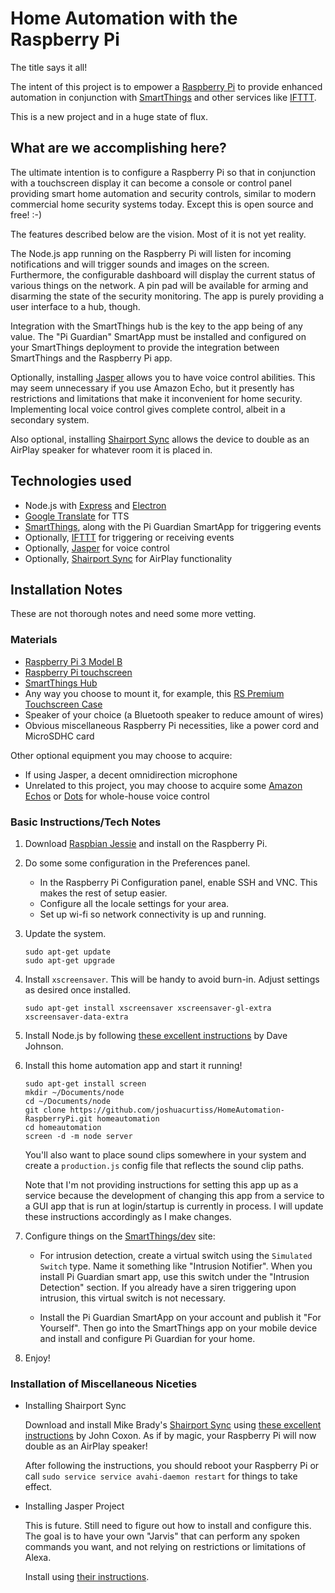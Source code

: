 # Home Automation with the Raspberry Pi #

The title says it all!

The intent of this project is to empower a [Raspberry Pi](https://www.raspberrypi.org) 
to provide enhanced automation in conjunction with [SmartThings](https://www.smartthings.com) 
and other services like [IFTTT](https://ifttt.com).

This is a new project and in a huge state of flux.

## What are we accomplishing here? ##

The ultimate intention is to configure a Raspberry Pi so that in conjunction with a touchscreen display
it can become a console or control panel providing smart home automation and security controls, similar
to modern commercial home security systems today. Except this is open source and free! :-) 

The features described below are the vision. Most of it is not yet reality.

The Node.js app running on the Raspberry Pi will listen for incoming notifications and will trigger 
sounds and images on the screen. Furthermore, the configurable dashboard will display the current status
of various things on the network. A pin pad will be available for arming and disarming the state of the
security monitoring. The app is purely providing a user interface to a hub, though. 

Integration with the SmartThings hub is the key to the app being of any value. The "Pi Guardian" SmartApp 
must be installed and configured on your SmartThings deployment to provide the integration between 
SmartThings and the Raspberry Pi app.

Optionally, installing [Jasper](http://jasperproject.github.io) allows you to have voice control abilities. 
This may seem unnecessary if you use Amazon Echo, but it presently has restrictions and limitations that 
make it inconvenient for home security. Implementing local voice control gives complete control, albeit in 
a secondary system.

Also optional, installing [Shairport Sync](https://github.com/mikebrady/shairport-sync) allows the device to
double as an AirPlay speaker for whatever room it is placed in.

## Technologies used ##

  * Node.js with [Express](http://expressjs.com) and [Electron](http://electron.atom.io)
  * [Google Translate](https://translate.google.com) for TTS
  * [SmartThings](https://www.smartthings.com), along with the Pi Guardian SmartApp for triggering events
  * Optionally, [IFTTT](https://ifttt.com) for triggering or receiving events
  * Optionally, [Jasper](http://jasperproject.github.io) for voice control 
  * Optionally, [Shairport Sync](https://github.com/mikebrady/shairport-sync) for AirPlay functionality

## Installation Notes ##

These are not thorough notes and need some more vetting. 

### Materials ###

  * [Raspberry Pi 3 Model B](https://www.raspberrypi.org/products/raspberry-pi-3-model-b)
  * [Raspberry Pi touchscreen](https://www.raspberrypi.org/products/raspberry-pi-touch-display)
  * [SmartThings Hub](https://www.smartthings.com)
  * Any way you choose to mount it, for example, this [RS Premium Touchscreen Case](https://www.amazon.com/dp/B01GQFUWIC)
  * Speaker of your choice (a Bluetooth speaker to reduce amount of wires)
  * Obvious miscellaneous Raspberry Pi necessities, like a power cord and MicroSDHC card

Other optional equipment you may choose to acquire:

  * If using Jasper, a decent omnidirection microphone
  * Unrelated to this project, you may choose to acquire some [Amazon Echos](https://www.amazon.com/echo) or 
    [Dots](https://www.amazon.com/dot) for whole-house voice control

### Basic Instructions/Tech Notes ###

1. Download [Raspbian Jessie](https://www.raspberrypi.org/downloads/raspbian) and install on the Raspberry Pi.

2. Do some some configuration in the Preferences panel. 
   * In the Raspberry Pi Configuration panel, enable SSH and VNC. This makes the rest of setup easier.
   * Configure all the locale settings for your area.
   * Set up wi-fi so network connectivity is up and running.

3. Update the system.

   ```
   sudo apt-get update
   sudo apt-get upgrade
   ```

4. Install `xscreensaver`. This will be handy to avoid burn-in. Adjust settings as desired once installed.

   ```
   sudo apt-get install xscreensaver xscreensaver-gl-extra xscreensaver-data-extra
   ```

5. Install Node.js by following
   [these excellent instructions](http://thisdavej.com/beginners-guide-to-installing-node-js-on-a-raspberry-pi/#install-node)
   by Dave Johnson.

6. Install this home automation app and start it running!
   ```
   sudo apt-get install screen
   mkdir ~/Documents/node
   cd ~/Documents/node
   git clone https://github.com/joshuacurtiss/HomeAutomation-RaspberryPi.git homeautomation
   cd homeautomation
   screen -d -m node server
   ```
   You'll also want to place sound clips somewhere in your system and create a `production.js` config file
   that reflects the sound clip paths.

   Note that I'm not providing instructions for setting this app up as a service because the development of
   changing this app from a service to a GUI app that is run at login/startup is currently in process. I will 
   update these instructions accordingly as I make changes.

7. Configure things on the [SmartThings/dev](http://developer.smartthings.com) site:

   * For intrusion detection, create a virtual switch using the `Simulated Switch` type. Name it something like
     "Intrusion Notifier". When you install Pi Guardian smart app, use this switch under the "Intrusion Detection"
     section. If you already have a siren triggering upon intrusion, this virtual switch is not necessary. 

   * Install the Pi Guardian SmartApp on your account and publish it "For Yourself". Then go into the SmartThings 
     app on your mobile device and install and configure Pi Guardian for your home.
   
8. Enjoy!

### Installation of Miscellaneous Niceties ###

* Installing Shairport Sync

  Download and install Mike Brady's [Shairport Sync](https://github.com/mikebrady/shairport-sync) using 
  [these excellent instructions](http://www.chickensinenvelopes.net/2016/02/airplay-receiver-with-raspbian-jessie)
  by John Coxon. As if by magic, your Raspberry Pi will now double as an AirPlay speaker!

  After following the instructions, you should reboot your Raspberry Pi or call `sudo service service avahi-daemon restart`
  for things to take effect.

* Installing Jasper Project

  This is future. Still need to figure out how to install and configure this. The goal is to have your own "Jarvis" that
  can perform any spoken commands you want, and not relying on restrictions or limitations of Alexa.

  Install using [their instructions](http://jasperproject.github.io/documentation/installation).